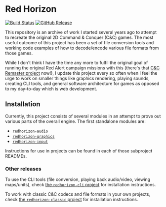 
Red Horizon
===========

[![Build Status](https://github.com/ultraq/redhorizon/actions/workflows/build.yml/badge.svg)](https://github.com/ultraq/redhorizon/actions)
[![GitHub Release](https://img.shields.io/github/release/ultraq/redhorizon.svg?maxAge=3600)](https://github.com/ultraq/redhorizon/releases/latest)

This repository is an archive of work I started several years ago to attempt to
recreate the original 2D Command & Conquer (C&C) games. The most useful outcome
of this project has been a set of file conversion tools and working code
examples of how to decode/encode various file formats from those games.

While I don't think I have the time any more to fulfil the original goal of
running the original Red Alert campaign missions with this (there's that [C&C
Remaster project](https://www.ea.com/en-gb/games/command-and-conquer/command-and-conquer-remastered)
now!), I update this project every so often when I feel the urge to work on
smaller things like graphics rendering, playing sounds, creating CLI tools, and
general software architecture for games as opposed to my day-to-day which is web
development.


Installation
------------

Currently, this project consists of several modules in an attempt to prove out
various parts of the overall engine. The first standalone modules are:

 - [`redhorizon-audio`](redhorizon-audio)
 - [`redhorizon-graphics`](redhorizon-graphics)
 - [`redhorizon-input`](redhorizon-input)

Instructions for use in projects can be found in each of those subproject
READMEs.

### Other releases

To use the CLI tools (file conversion, playing back audio/video, viewing
maps/units), check [the `redhorizon-cli` project](redhorizon-cli) for
installation instructions.

To work with classic C&C codecs and file formats in your own projects, check
[the `redhorizon-classic` project](redhorizon-classic) for installation
instructions.
